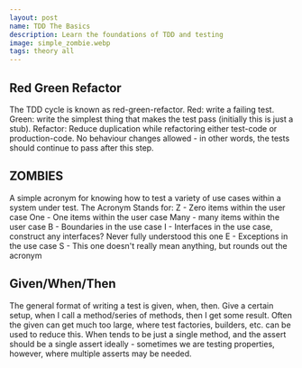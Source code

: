 ```yaml
---
layout: post
name: TDD The Basics
description: Learn the foundations of TDD and testing
image: simple_zombie.webp
tags: theory all
---
```


## Red Green Refactor
The TDD cycle is known as red-green-refactor. Red: write a failing test. Green: write the simplest thing that makes the test
pass (initially this is just a stub). Refactor: Reduce duplication while refactoring either test-code or production-code. No
behaviour changes allowed - in other words, the tests should continue to pass after this step.

## ZOMBIES
A simple acronym for knowing how to test a variety of use cases within a system under test. The Acronym Stands for:
Z - Zero items within the user case
One - One items within the user case
Many - many items within the user case
B - Boundaries in the use case
I - Interfaces in the use case, construct any interfaces? Never fully understood this one
E - Exceptions in the use case
S - This one doesn't really mean anything, but rounds out the acronym

## Given/When/Then
The general format of writing a test is given, when, then. Give a certain setup, when I call a method/series of methods, then 
I get some result. Often the given can get much too large, where test factories, builders, etc. can be used to reduce this. When
tends to be just a single method, and the assert should be a single assert ideally - sometimes we are testing properties, however,
where multiple asserts may be needed.
